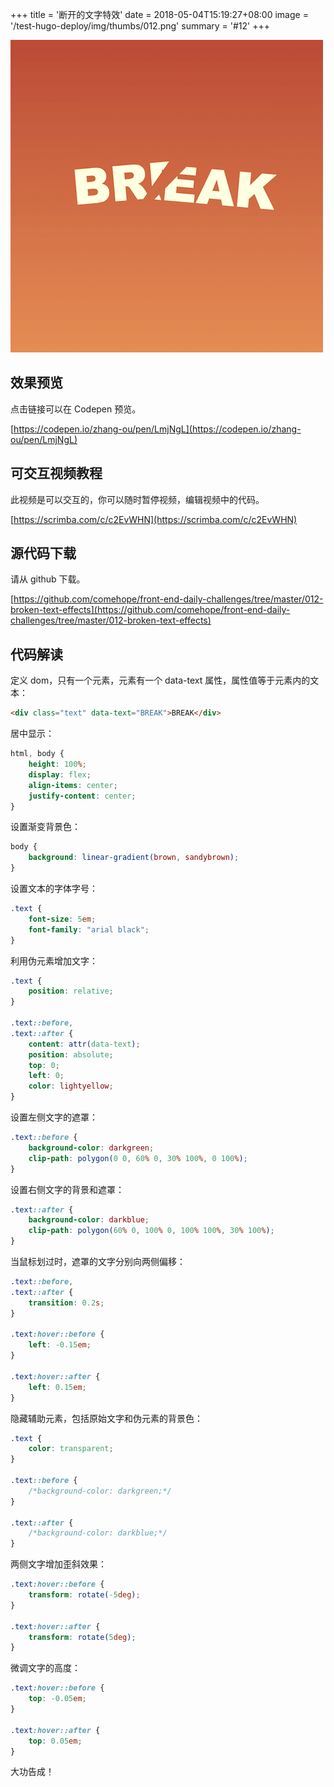 +++
title = '断开的文字特效'
date = 2018-05-04T15:19:27+08:00
image = '/test-hugo-deploy/img/thumbs/012.png'
summary = '#12'
+++

![](./work.png)

## 效果预览

点击链接可以在 Codepen 预览。

[https://codepen.io/zhang-ou/pen/LmjNgL](https://codepen.io/zhang-ou/pen/LmjNgL)

## 可交互视频教程

此视频是可以交互的，你可以随时暂停视频，编辑视频中的代码。

[https://scrimba.com/c/c2EvWHN](https://scrimba.com/c/c2EvWHN)

## 源代码下载

请从 github 下载。

[https://github.com/comehope/front-end-daily-challenges/tree/master/012-broken-text-effects](https://github.com/comehope/front-end-daily-challenges/tree/master/012-broken-text-effects)

## 代码解读

定义 dom，只有一个元素，元素有一个 data-text 属性，属性值等于元素内的文本：
```html
<div class="text" data-text="BREAK">BREAK</div>
```

居中显示：
```css
html, body {
	height: 100%;
	display: flex;
	align-items: center;
	justify-content: center;
}
```

设置渐变背景色：
```css
body {
	background: linear-gradient(brown, sandybrown);
}
```

设置文本的字体字号：
```css
.text {
	font-size: 5em;
	font-family: "arial black";
}
```

利用伪元素增加文字：
```css
.text {
	position: relative;
}

.text::before,
.text::after {
	content: attr(data-text);
	position: absolute;
	top: 0;
	left: 0;
	color: lightyellow;
}
```

设置左侧文字的遮罩：
```css
.text::before {
	background-color: darkgreen;
	clip-path: polygon(0 0, 60% 0, 30% 100%, 0 100%);
}
```

设置右侧文字的背景和遮罩：
```css
.text::after {
	background-color: darkblue;
	clip-path: polygon(60% 0, 100% 0, 100% 100%, 30% 100%);
}
```

当鼠标划过时，遮罩的文字分别向两侧偏移：
```css
.text::before,
.text::after {
	transition: 0.2s;
}

.text:hover::before {
	left: -0.15em;
}

.text:hover::after {
	left: 0.15em;
}
```

隐藏辅助元素，包括原始文字和伪元素的背景色：
```css
.text {
	color: transparent;
}

.text::before {
	/*background-color: darkgreen;*/
}

.text::after {
	/*background-color: darkblue;*/
}
```

两侧文字增加歪斜效果：
```css
.text:hover::before {
	transform: rotate(-5deg);
}

.text:hover::after {
	transform: rotate(5deg);
}
```

微调文字的高度：
```css
.text:hover::before {
	top: -0.05em;
}

.text:hover::after {
	top: 0.05em;
}
```

大功告成！
